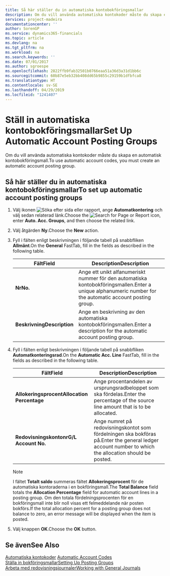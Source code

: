 ```yaml
---
title: Så här ställer du in automatiska kontobokföringsmallar
description: Om du vill använda automatiska kontokoder måste du skapa en automatisk kontobokföringsmall.
services: project-madeira
documentationcenter: ''
author: SorenGP
ms.service: dynamics365-financials
ms.topic: article
ms.devlang: na
ms.tgt_pltfrm: na
ms.workload: na
ms.search.keywords: ''
ms.date: 07/01/2017
ms.author: sgroespe
ms.openlocfilehash: 2822ffb9fab32501b0766eaa51a36d3a31d1bb6c
ms.sourcegitcommit: 60b87e5eb32bb408dd65b9855c29159b1dfbfca8
ms.translationtype: HT
ms.contentlocale: sv-SE
ms.lasthandoff: 04/29/2019
ms.locfileid: "1241407"
---
```

# <a name="set-up-automatic-account-posting-groups"></a><span data-ttu-id="8002f-103">Ställ in automatiska kontobokföringsmallar</span><span class="sxs-lookup"><span data-stu-id="8002f-103">Set Up Automatic Account Posting Groups</span></span>
<span data-ttu-id="8002f-104">Om du vill använda automatiska kontokoder måste du skapa en automatisk kontobokföringsmall.</span><span class="sxs-lookup"><span data-stu-id="8002f-104">To use automatic account codes, you must create an automatic account posting group.</span></span>  

## <a name="to-set-up-automatic-account-posting-groups"></a><span data-ttu-id="8002f-105">Så här ställer du in automatiska kontobokföringsmallar</span><span class="sxs-lookup"><span data-stu-id="8002f-105">To set up automatic account posting groups</span></span>  
1.  <span data-ttu-id="8002f-106">Välj ikonen ![Söka efter sida eller rapport](../../media/ui-search/search_small.png "Ikonen Söka efter sida eller rapport"), ange **Automatkontering** och välj sedan relaterad länk.</span><span class="sxs-lookup"><span data-stu-id="8002f-106">Choose the ![Search for Page or Report](../../media/ui-search/search_small.png "Search for Page or Report icon") icon, enter **Auto. Acc. Groups**, and then choose the related link.</span></span>  
2.  <span data-ttu-id="8002f-107">Välj åtgärden **Ny**.</span><span class="sxs-lookup"><span data-stu-id="8002f-107">Choose the **New** action.</span></span>  
3.  <span data-ttu-id="8002f-108">Fyll i fälten enligt beskrivningen i följande tabell på snabbfliken **Allmänt**.</span><span class="sxs-lookup"><span data-stu-id="8002f-108">On the **General** FastTab, fill in the fields as described in the following table.</span></span>  

    |<span data-ttu-id="8002f-109">Fält</span><span class="sxs-lookup"><span data-stu-id="8002f-109">Field</span></span>|<span data-ttu-id="8002f-110">Description</span><span class="sxs-lookup"><span data-stu-id="8002f-110">Description</span></span>|  
    |-----------|-----------------|  
    |<span data-ttu-id="8002f-111">**Nr**</span><span class="sxs-lookup"><span data-stu-id="8002f-111">**No.**</span></span>|<span data-ttu-id="8002f-112">Ange ett unikt alfanumeriskt nummer för den automatiska kontobokföringsmallen.</span><span class="sxs-lookup"><span data-stu-id="8002f-112">Enter a unique alphanumeric number for the automatic account posting group.</span></span>|  
    |<span data-ttu-id="8002f-113">**Beskrivning**</span><span class="sxs-lookup"><span data-stu-id="8002f-113">**Description**</span></span>|<span data-ttu-id="8002f-114">Ange en beskrivning av den automatiska kontobokföringsmallen.</span><span class="sxs-lookup"><span data-stu-id="8002f-114">Enter a description for the automatic account posting group.</span></span>|  

4.  <span data-ttu-id="8002f-115">Fyll i fälten enligt beskrivningen i följande tabell på snabbfliken **Automatkonteringsrad**.</span><span class="sxs-lookup"><span data-stu-id="8002f-115">On the **Automatic Acc. Line** FastTab, fill in the fields as described in the following table.</span></span>  

    |<span data-ttu-id="8002f-116">Fält</span><span class="sxs-lookup"><span data-stu-id="8002f-116">Field</span></span>|<span data-ttu-id="8002f-117">Description</span><span class="sxs-lookup"><span data-stu-id="8002f-117">Description</span></span>|  
    |-----------|-----------------|  
    |<span data-ttu-id="8002f-118">**Allokeringsprocent**</span><span class="sxs-lookup"><span data-stu-id="8002f-118">**Allocation Percentage**</span></span>|<span data-ttu-id="8002f-119">Ange procentandelen av ursprungsradbeloppet som ska fördelas.</span><span class="sxs-lookup"><span data-stu-id="8002f-119">Enter the percentage of the source line amount that is to be allocated.</span></span>|  
    |<span data-ttu-id="8002f-120">**Redovisningskontonr**</span><span class="sxs-lookup"><span data-stu-id="8002f-120">**G/L Account No.**</span></span>|<span data-ttu-id="8002f-121">Ange numret på redovisningskontot som fördelningen ska bokföras på.</span><span class="sxs-lookup"><span data-stu-id="8002f-121">Enter the general ledger account number to which the allocation should be posted.</span></span>|  

    > [!NOTE]  
    >  <span data-ttu-id="8002f-122">I fältet **Totalt saldo** summeras fältet **Allokeringsprocent** för de automatiska kontoraderna i en bokföringsmall.</span><span class="sxs-lookup"><span data-stu-id="8002f-122">The **Total Balance** field totals the **Allocation Percentage** field for automatic account lines in a posting group.</span></span> <span data-ttu-id="8002f-123">Om den totala fördelningsprocenten för en bokföringsmall inte blir noll visas ett felmeddelande när posten bokförs.</span><span class="sxs-lookup"><span data-stu-id="8002f-123">If the total allocation percent for a posting group does not balance to zero, an error message will be displayed when the item is posted.</span></span>  

5.  <span data-ttu-id="8002f-124">Välj knappen **OK**.</span><span class="sxs-lookup"><span data-stu-id="8002f-124">Choose the **OK** button.</span></span>  

## <a name="see-also"></a><span data-ttu-id="8002f-125">Se även</span><span class="sxs-lookup"><span data-stu-id="8002f-125">See Also</span></span>  
 <span data-ttu-id="8002f-126">[Automatiska kontokoder](automatic-account-codes.md) </span><span class="sxs-lookup"><span data-stu-id="8002f-126">[Automatic Account Codes](automatic-account-codes.md) </span></span>  
 [<span data-ttu-id="8002f-127">Ställa in bokföringsmallar</span><span class="sxs-lookup"><span data-stu-id="8002f-127">Setting Up Posting Groups</span></span>](../../finance-posting-groups.md)  
 [<span data-ttu-id="8002f-128">Arbeta med redovisningsjournaler</span><span class="sxs-lookup"><span data-stu-id="8002f-128">Working with General Journals</span></span>](../../ui-work-general-journals.md)
